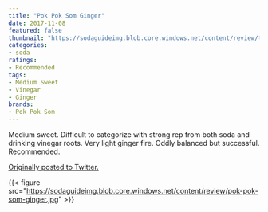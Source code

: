 ```yaml
---
title: "Pok Pok Som Ginger"
date: 2017-11-08
featured: false
thumbnail: "https://sodaguideimg.blob.core.windows.net/content/review/thumbs/pok-pok-som-ginger.jpg"
categories:
- soda
ratings:
- Recommended
tags:
- Medium Sweet
- Vinegar
- Ginger
brands:
- Pok Pok Som
---
```


Medium sweet. Difficult to categorize with strong rep from both soda and drinking vinegar roots. Very light ginger fire. Oddly balanced but successful. Recommended.

[Originally posted to Twitter.](https://twitter.com/Cavorter/status/928341858656415744)

{{< figure src="https://sodaguideimg.blob.core.windows.net/content/review/pok-pok-som-ginger.jpg" >}}
